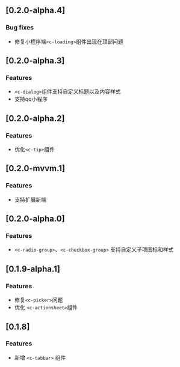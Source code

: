 ## [0.2.0-alpha.4]
### Bug fixes
- 修复小程序端`<c-loading>`组件出现在顶部问题

## [0.2.0-alpha.3]
### Features
- `<c-dialog>`组件支持自定义标题以及内容样式
- 支持qq小程序

## [0.2.0-alpha.2]
### Features
- 优化`<c-tip>`组件

## [0.2.0-mvvm.1]
### Features
- 支持扩展新端

## [0.2.0-alpha.0]
### Features
- `<c-radio-group>`、`<c-checkbox-group>` 支持自定义子项图标和样式

## [0.1.9-alpha.1]
### Features
- 修复`<c-picker>`问题
- 优化 `<c-actionsheet>`组件

## [0.1.8]
### Features
- 新增 `<c-tabbar>` 组件



